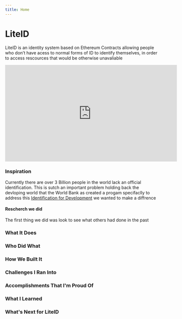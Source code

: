 ```yaml
---
title: Home
---
```


# LiteID

LiteID is an identity system based on Ethereum Contracts allowing people who don’t 
have acess to normal forms of ID to identify themselves, in order to access rescources 
that would be otherwise unavaliable

<iframe width="560" height="315" src="https://www.youtube.com/embed/uBBDMqZKagY" frameborder="0" allowfullscreen></iframe>

<br>

### Inspiration
Currently there are over 3 Billion people in the world lack an official identification. This is
sutch an important problem holding back the devloping world that the World Bank as created a progam
specifaclly to address this [Identification for Development](http://www.worldbank.org/en/programs/id4d)
we wanted to make a diffrence

#### Rescherch we did
The first thing we did was look to see what others had done in the past

### What It Does

### Who Did What

### How We Built It

### Challenges I Ran Into

### Accomplishments That I'm Proud Of

### What I Learned

### What's Next for LiteID

